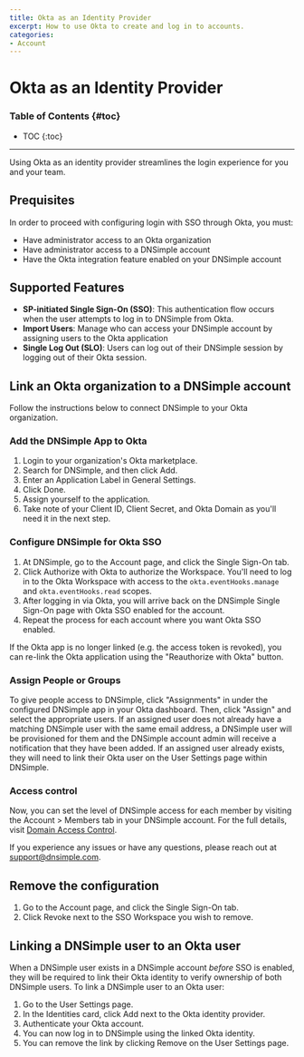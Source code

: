 ```yaml
---
title: Okta as an Identity Provider
excerpt: How to use Okta to create and log in to accounts.
categories:
- Account
---
```


# Okta as an Identity Provider

### Table of Contents {#toc}

* TOC
{:toc}

---

Using Okta as an identity provider streamlines the login experience for you and your team.

## Prequisites

In order to proceed with configuring login with SSO through Okta, you must:

- Have administrator access to an Okta organization
- Have administrator access to a DNSimple account
- Have the Okta integration feature enabled on your DNSimple account

## Supported Features

- **SP-initiated Single Sign-On (SSO)**: This authentication flow occurs when the user attempts to log in to DNSimple from Okta.
- **Import Users**: Manage who can access your DNSimple account by assigning users to the Okta application
- **Single Log Out (SLO)**: Users can log out of their DNSimple session by logging out of their Okta session.

## Link an Okta organization to a DNSimple account

Follow the instructions below to connect DNSimple to your Okta organization.

### Add the DNSimple App to Okta

1. Login to your organization's Okta marketplace.
1. Search for DNSimple, and then click Add.
1. Enter an Application Label in General Settings.
1. Click Done.
1. Assign yourself to the application.
1. Take note of your Client ID, Client Secret, and Okta Domain as you'll need it in the next step.

### Configure DNSimple for Okta SSO

1. At DNSimple, go to the <label>Account</label> page, and click the <label>Single Sign-On</label> tab.
1. Click <label>Authorize with Okta</label> to authorize the Workspace. You'll need to log in to the Okta Workspace with access to the `okta.eventHooks.manage`  and `okta.eventHooks.read` scopes.
1. After logging in via Okta, you will arrive back on the DNSimple Single Sign-On page with Okta SSO enabled for the account.
1. Repeat the process for each account where you want Okta SSO enabled.

If the Okta app is no longer linked (e.g. the access token is revoked), you can re-link the Okta application using the "Reauthorize with Okta" button.

### Assign People or Groups

To give people access to DNSimple, click "Assignments" in under the configured DNSimple app in your Okta dashboard. Then, click "Assign" and select the appropriate users. If an assigned user does not already have a matching DNSimple user with the same email address, a DNSimple user will be provisioned for them and the DNSimple account admin will receive a notification that they have been added. If an assigned user already exists, they will need to link their Okta user on the User Settings page within DNSimple.

### Access control

Now, you can set the level of DNSimple access for each member by visiting the Account > Members tab in your DNSimple account. For the full details, visit [Domain Access Control](/articles/domain-access-control/).

If you experience any issues or have any questions, please reach out at support@dnsimple.com.

## Remove the configuration

1. Go to the <label>Account</label> page, and click the <label>Single Sign-On</label> tab.
1. Click <label>Revoke</label> next to the SSO Workspace you wish to remove.

## Linking a DNSimple user to an Okta user

When a DNSimple user exists in a DNSimple account _before_ SSO is enabled, they will be required to link their Okta identity to verify ownership of both DNSimple users. To link a DNSimple user to an Okta user:

1. Go to the User Settings page.
1. In the Identities card, click <label>Add</label> next to the Okta identity provider.
1. Authenticate your Okta account.
1. You can now log in to DNSimple using the linked Okta identity.
1. You can remove the link by clicking <label>Remove</label> on the User Settings page.

